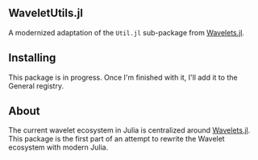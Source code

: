 ## WaveletUtils.jl

A modernized adaptation of the `Util.jl` sub-package from [Wavelets.jl](https://github.com/JuliaDSP/Wavelets.jl).

## Installing

This package is in progress. Once I'm finished with it, I'll add it to the General registry.

## About

The current wavelet ecosystem in Julia is centralized around [Wavelets.jl](https://github.com/JuliaDSP/Wavelets.jl).
This package is the first part of an attempt to rewrite the Wavelet ecosystem with modern Julia.